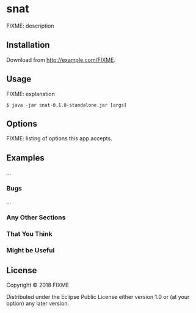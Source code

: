 # snat

FIXME: description

## Installation

Download from http://example.com/FIXME.

## Usage

FIXME: explanation

    $ java -jar snat-0.1.0-standalone.jar [args]

## Options

FIXME: listing of options this app accepts.

## Examples

...

### Bugs

...

### Any Other Sections
### That You Think
### Might be Useful

## License

Copyright © 2018 FIXME

Distributed under the Eclipse Public License either version 1.0 or (at
your option) any later version.
